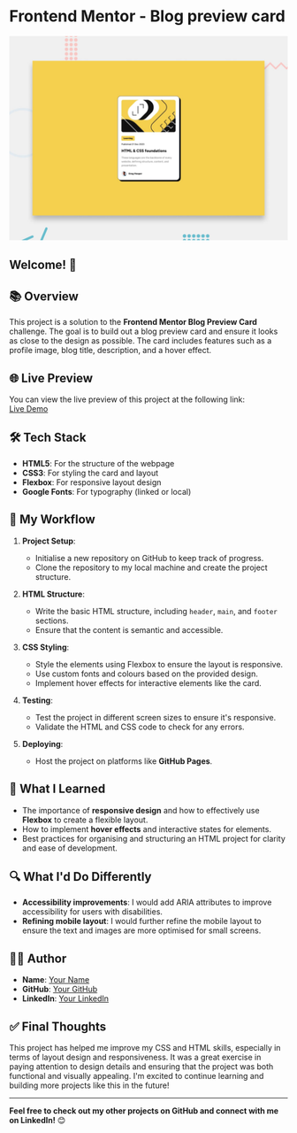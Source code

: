 # Frontend Mentor - Blog preview card

![Design preview for the Blog preview card coding challenge](./preview.jpg)

## Welcome! 👋

## 📚 Overview

This project is a solution to the **Frontend Mentor Blog Preview Card** challenge. The goal is to build out a blog preview card and ensure it looks as close to the design as possible. The card includes features such as a profile image, blog title, description, and a hover effect.

## 🌐 Live Preview

You can view the live preview of this project at the following link:  
[Live Demo](https://sujitdhar014.github.io/Blog-preview-card/)

## 🛠️ Tech Stack

- **HTML5**: For the structure of the webpage
- **CSS3**: For styling the card and layout
- **Flexbox**: For responsive layout design
- **Google Fonts**: For typography (linked or local)

## 🔄 My Workflow

1. **Project Setup**:
   - Initialise a new repository on GitHub to keep track of progress.
   - Clone the repository to my local machine and create the project structure.
   
2. **HTML Structure**:
   - Write the basic HTML structure, including `header`, `main`, and `footer` sections.
   - Ensure that the content is semantic and accessible.
   
3. **CSS Styling**:
   - Style the elements using Flexbox to ensure the layout is responsive.
   - Use custom fonts and colours based on the provided design.
   - Implement hover effects for interactive elements like the card.

4. **Testing**:
   - Test the project in different screen sizes to ensure it's responsive.
   - Validate the HTML and CSS code to check for any errors.

5. **Deploying**:
   - Host the project on platforms like **GitHub Pages**.

## 🎯 What I Learned

- The importance of **responsive design** and how to effectively use **Flexbox** to create a flexible layout.
- How to implement **hover effects** and interactive states for elements.
- Best practices for organising and structuring an HTML project for clarity and ease of development.

## 🔍 What I'd Do Differently

- **Accessibility improvements**: I would add ARIA attributes to improve accessibility for users with disabilities.
- **Refining mobile layout**: I would further refine the mobile layout to ensure the text and images are more optimised for small screens.

## 🙋‍♂️ Author

- **Name**: [Your Name](https://your-portfolio-link)
- **GitHub**: [Your GitHub](https://github.com/sujitdhar014/Blog-preview-card.git)
- **LinkedIn**: [Your LinkedIn](https://www.linkedin.com/in/sujit-dhar/)

## ✅ Final Thoughts

This project has helped me improve my CSS and HTML skills, especially in terms of layout design and responsiveness. It was a great exercise in paying attention to design details and ensuring that the project was both functional and visually appealing. I'm excited to continue learning and building more projects like this in the future!

---

**Feel free to check out my other projects on GitHub and connect with me on LinkedIn!** 😊
